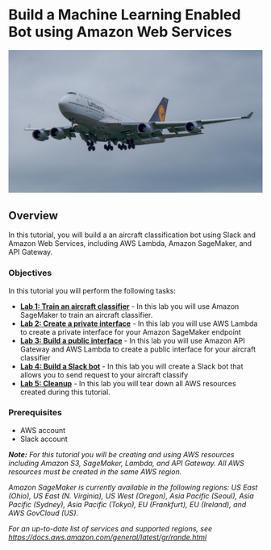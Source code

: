# Build a Machine Learning Enabled Bot using Amazon Web Services
<p align="center"><img src="images/boeing-747.jpg"></p>

## Overview
In this tutorial, you will build a an aircraft classification bot using Slack and Amazon Web Services, including AWS Lambda, Amazon SageMaker, and API Gateway.
### Objectives
In this tutorial you will perform the following tasks:

* **[Lab 1: Train an aircraft classifier](lab1)** -
In this lab you will use Amazon SageMaker to train an aircraft classifier.
* **[Lab 2: Create a private interface](lab2)** -
In this lab you will use AWS Lambda to create a private interface for your Amazon SageMaker endpoint
* **[Lab 3: Build a public interface](lab3)** -
In this lab you will use Amazon API Gateway and AWS Lambda to create a public interface for your aircraft classifier
* **[Lab 4: Build a Slack bot](lab4)** -
In this lab you will create a Slack bot that allows you to send request to your aircraft classify
* **[Lab 5: Cleanup](lab5)** - 
In this lab you will tear down all AWS resources created during this tutorial.

### Prerequisites
* AWS account
* Slack account

_**Note:** For this tutorial you will be creating and using AWS resources including Amazon S3, SageMaker, Lambda, and API Gateway. All AWS resources must be created in the same AWS region._

_Amazon SageMaker is currently available in the following regions: US East (Ohio), US East (N. Virginia), US West (Oregon), Asia Pacific (Seoul), Asia Pacific (Sydney), Asia Pacific (Tokyo), EU (Frankfurt), EU (Ireland), and AWS GovCloud (US)._

_For an up-to-date list of services and supported regions, see https://docs.aws.amazon.com/general/latest/gr/rande.html_
